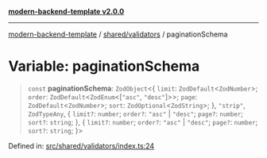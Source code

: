 [**modern-backend-template v2.0.0**](../../../README.md)

***

[modern-backend-template](../../../modules.md) / [shared/validators](../README.md) / paginationSchema

# Variable: paginationSchema

> `const` **paginationSchema**: `ZodObject`\<\{ `limit`: `ZodDefault`\<`ZodNumber`\>; `order`: `ZodDefault`\<`ZodEnum`\<\[`"asc"`, `"desc"`\]\>\>; `page`: `ZodDefault`\<`ZodNumber`\>; `sort`: `ZodOptional`\<`ZodString`\>; \}, `"strip"`, `ZodTypeAny`, \{ `limit?`: `number`; `order?`: `"asc"` \| `"desc"`; `page?`: `number`; `sort?`: `string`; \}, \{ `limit?`: `number`; `order?`: `"asc"` \| `"desc"`; `page?`: `number`; `sort?`: `string`; \}\>

Defined in: [src/shared/validators/index.ts:24](https://github.com/maemreyo/saas-4cus-nodejs/blob/2a5b3f3aa11335dfa561e80e1feabb8e6084261e/src/shared/validators/index.ts#L24)
